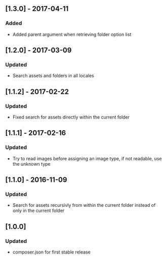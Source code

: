 ## [1.3.0] - 2017-04-11
### Added
- Added parent argument when retrieving folder option list

## [1.2.0] - 2017-03-09
### Updated
- Search assets and folders in all locales

## [1.1.2] - 2017-02-22
### Updated
- Fixed search for assets directly within the current folder

## [1.1.1] - 2017-02-16
### Updated
- Try to read images before assigning an image type, if not readable, use the unknown type

## [1.1.0] - 2016-11-09
### Updated
- Search for assets recursivly from within the current folder instead of only in the current folder

## [1.0.0]
### Updated
- composer.json for first stable release

